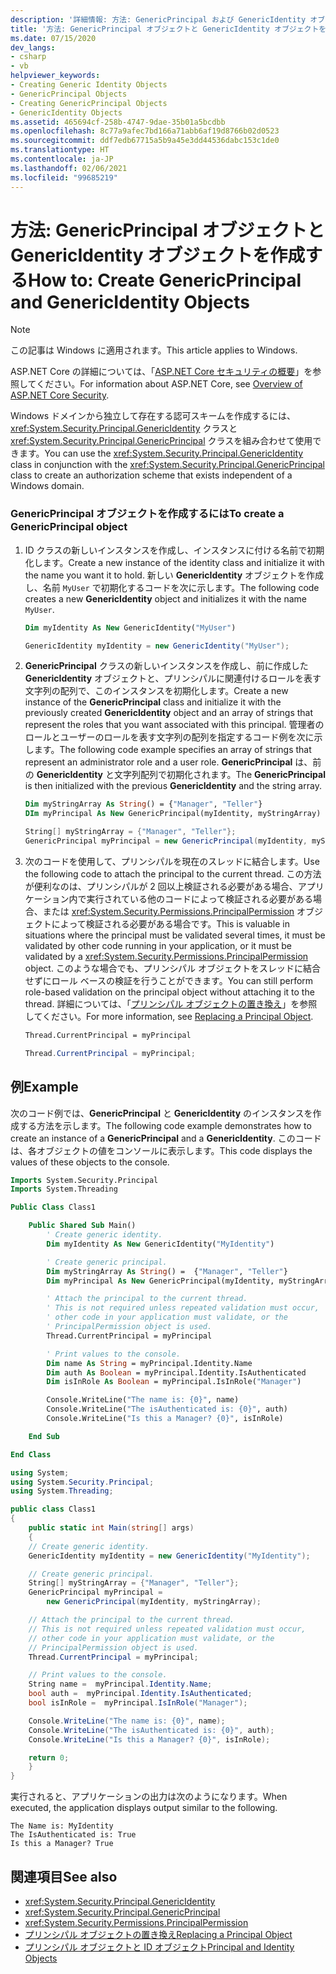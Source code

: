 ```yaml
---
description: '詳細情報: 方法: GenericPrincipal および GenericIdentity オブジェクトを作成する'
title: '方法: GenericPrincipal オブジェクトと GenericIdentity オブジェクトを作成する'
ms.date: 07/15/2020
dev_langs:
- csharp
- vb
helpviewer_keywords:
- Creating Generic Identity Objects
- GenericPrincipal Objects
- Creating GenericPrincipal Objects
- GenericIdentity Objects
ms.assetid: 465694cf-258b-4747-9dae-35b01a5bcdbb
ms.openlocfilehash: 8c77a9afec7bd166a71abb6af19d8766b02d0523
ms.sourcegitcommit: ddf7edb67715a5b9a45e3dd44536dabc153c1de0
ms.translationtype: HT
ms.contentlocale: ja-JP
ms.lasthandoff: 02/06/2021
ms.locfileid: "99685219"
---
```

# <a name="how-to-create-genericprincipal-and-genericidentity-objects"></a><span data-ttu-id="98a45-103">方法: GenericPrincipal オブジェクトと GenericIdentity オブジェクトを作成する</span><span class="sxs-lookup"><span data-stu-id="98a45-103">How to: Create GenericPrincipal and GenericIdentity Objects</span></span>

> [!NOTE]
> <span data-ttu-id="98a45-104">この記事は Windows に適用されます。</span><span class="sxs-lookup"><span data-stu-id="98a45-104">This article applies to Windows.</span></span>
>
> <span data-ttu-id="98a45-105">ASP.NET Core の詳細については、「[ASP.NET Core セキュリティの概要](/aspnet/core/security/)」を参照してください。</span><span class="sxs-lookup"><span data-stu-id="98a45-105">For information about ASP.NET Core, see [Overview of ASP.NET Core Security](/aspnet/core/security/).</span></span>

<span data-ttu-id="98a45-106">Windows ドメインから独立して存在する認可スキームを作成するには、<xref:System.Security.Principal.GenericIdentity> クラスと <xref:System.Security.Principal.GenericPrincipal> クラスを組み合わせて使用できます。</span><span class="sxs-lookup"><span data-stu-id="98a45-106">You can use the <xref:System.Security.Principal.GenericIdentity> class in conjunction with the <xref:System.Security.Principal.GenericPrincipal> class to create an authorization scheme that exists independent of a Windows domain.</span></span>

### <a name="to-create-a-genericprincipal-object"></a><span data-ttu-id="98a45-107">GenericPrincipal オブジェクトを作成するには</span><span class="sxs-lookup"><span data-stu-id="98a45-107">To create a GenericPrincipal object</span></span>

1. <span data-ttu-id="98a45-108">ID クラスの新しいインスタンスを作成し、インスタンスに付ける名前で初期化します。</span><span class="sxs-lookup"><span data-stu-id="98a45-108">Create a new instance of the identity class and initialize it with the name you want it to hold.</span></span> <span data-ttu-id="98a45-109">新しい **GenericIdentity** オブジェクトを作成し、名前 `MyUser` で初期化するコードを次に示します。</span><span class="sxs-lookup"><span data-stu-id="98a45-109">The following code creates a new **GenericIdentity** object and initializes it with the name `MyUser`.</span></span>

    ```vb
    Dim myIdentity As New GenericIdentity("MyUser")
    ```

    ```csharp
    GenericIdentity myIdentity = new GenericIdentity("MyUser");
    ```

2. <span data-ttu-id="98a45-110">**GenericPrincipal** クラスの新しいインスタンスを作成し、前に作成した **GenericIdentity** オブジェクトと、プリンシパルに関連付けるロールを表す文字列の配列で、このインスタンスを初期化します。</span><span class="sxs-lookup"><span data-stu-id="98a45-110">Create a new instance of the **GenericPrincipal** class and initialize it with the previously created **GenericIdentity** object and an array of strings that represent the roles that you want associated with this principal.</span></span> <span data-ttu-id="98a45-111">管理者のロールとユーザーのロールを表す文字列の配列を指定するコード例を次に示します。</span><span class="sxs-lookup"><span data-stu-id="98a45-111">The following code example specifies an array of strings that represent an administrator role and a user role.</span></span> <span data-ttu-id="98a45-112">**GenericPrincipal** は、前の **GenericIdentity** と文字列配列で初期化されます。</span><span class="sxs-lookup"><span data-stu-id="98a45-112">The **GenericPrincipal** is then initialized with the previous **GenericIdentity** and the string array.</span></span>

    ```vb
    Dim myStringArray As String() = {"Manager", "Teller"}
    DIm myPrincipal As New GenericPrincipal(myIdentity, myStringArray)
    ```

    ```csharp
    String[] myStringArray = {"Manager", "Teller"};
    GenericPrincipal myPrincipal = new GenericPrincipal(myIdentity, myStringArray);
    ```

3. <span data-ttu-id="98a45-113">次のコードを使用して、プリンシパルを現在のスレッドに結合します。</span><span class="sxs-lookup"><span data-stu-id="98a45-113">Use the following code to attach the principal to the current thread.</span></span> <span data-ttu-id="98a45-114">この方法が便利なのは、プリンシパルが 2 回以上検証される必要がある場合、アプリケーション内で実行されている他のコードによって検証される必要がある場合、または <xref:System.Security.Permissions.PrincipalPermission> オブジェクトによって検証される必要がある場合です。</span><span class="sxs-lookup"><span data-stu-id="98a45-114">This is valuable in situations where the principal must be validated several times, it must be validated by other code running in your application, or it must be validated by a <xref:System.Security.Permissions.PrincipalPermission> object.</span></span> <span data-ttu-id="98a45-115">このような場合でも、プリンシパル オブジェクトをスレッドに結合せずにロール ベースの検証を行うことができます。</span><span class="sxs-lookup"><span data-stu-id="98a45-115">You can still perform role-based validation on the principal object without attaching it to the thread.</span></span> <span data-ttu-id="98a45-116">詳細については、「[プリンシパル オブジェクトの置き換え](replacing-a-principal-object.md)」を参照してください。</span><span class="sxs-lookup"><span data-stu-id="98a45-116">For more information, see [Replacing a Principal Object](replacing-a-principal-object.md).</span></span>

    ```vb
    Thread.CurrentPrincipal = myPrincipal
    ```

    ```csharp
    Thread.CurrentPrincipal = myPrincipal;
    ```

## <a name="example"></a><span data-ttu-id="98a45-117">例</span><span class="sxs-lookup"><span data-stu-id="98a45-117">Example</span></span>

<span data-ttu-id="98a45-118">次のコード例では、**GenericPrincipal** と **GenericIdentity** のインスタンスを作成する方法を示します。</span><span class="sxs-lookup"><span data-stu-id="98a45-118">The following code example demonstrates how to create an instance of a **GenericPrincipal** and a **GenericIdentity**.</span></span> <span data-ttu-id="98a45-119">このコードは、各オブジェクトの値をコンソールに表示します。</span><span class="sxs-lookup"><span data-stu-id="98a45-119">This code displays the values of these objects to the console.</span></span>

```vb
Imports System.Security.Principal
Imports System.Threading

Public Class Class1

    Public Shared Sub Main()
        ' Create generic identity.
        Dim myIdentity As New GenericIdentity("MyIdentity")

        ' Create generic principal.
        Dim myStringArray As String() =  {"Manager", "Teller"}
        Dim myPrincipal As New GenericPrincipal(myIdentity, myStringArray)

        ' Attach the principal to the current thread.
        ' This is not required unless repeated validation must occur,
        ' other code in your application must validate, or the
        ' PrincipalPermission object is used.
        Thread.CurrentPrincipal = myPrincipal

        ' Print values to the console.
        Dim name As String = myPrincipal.Identity.Name
        Dim auth As Boolean = myPrincipal.Identity.IsAuthenticated
        Dim isInRole As Boolean = myPrincipal.IsInRole("Manager")

        Console.WriteLine("The name is: {0}", name)
        Console.WriteLine("The isAuthenticated is: {0}", auth)
        Console.WriteLine("Is this a Manager? {0}", isInRole)

    End Sub

End Class
```

```csharp
using System;
using System.Security.Principal;
using System.Threading;

public class Class1
{
    public static int Main(string[] args)
    {
    // Create generic identity.
    GenericIdentity myIdentity = new GenericIdentity("MyIdentity");

    // Create generic principal.
    String[] myStringArray = {"Manager", "Teller"};
    GenericPrincipal myPrincipal =
        new GenericPrincipal(myIdentity, myStringArray);

    // Attach the principal to the current thread.
    // This is not required unless repeated validation must occur,
    // other code in your application must validate, or the
    // PrincipalPermission object is used.
    Thread.CurrentPrincipal = myPrincipal;

    // Print values to the console.
    String name =  myPrincipal.Identity.Name;
    bool auth =  myPrincipal.Identity.IsAuthenticated;
    bool isInRole =  myPrincipal.IsInRole("Manager");

    Console.WriteLine("The name is: {0}", name);
    Console.WriteLine("The isAuthenticated is: {0}", auth);
    Console.WriteLine("Is this a Manager? {0}", isInRole);

    return 0;
    }
}
```

<span data-ttu-id="98a45-120">実行されると、アプリケーションの出力は次のようになります。</span><span class="sxs-lookup"><span data-stu-id="98a45-120">When executed, the application displays output similar to the following.</span></span>

```console
The Name is: MyIdentity
The IsAuthenticated is: True
Is this a Manager? True
```

## <a name="see-also"></a><span data-ttu-id="98a45-121">関連項目</span><span class="sxs-lookup"><span data-stu-id="98a45-121">See also</span></span>

- <xref:System.Security.Principal.GenericIdentity>
- <xref:System.Security.Principal.GenericPrincipal>
- <xref:System.Security.Permissions.PrincipalPermission>
- [<span data-ttu-id="98a45-122">プリンシパル オブジェクトの置き換え</span><span class="sxs-lookup"><span data-stu-id="98a45-122">Replacing a Principal Object</span></span>](replacing-a-principal-object.md)
- [<span data-ttu-id="98a45-123">プリンシパル オブジェクトと ID オブジェクト</span><span class="sxs-lookup"><span data-stu-id="98a45-123">Principal and Identity Objects</span></span>](principal-and-identity-objects.md)
